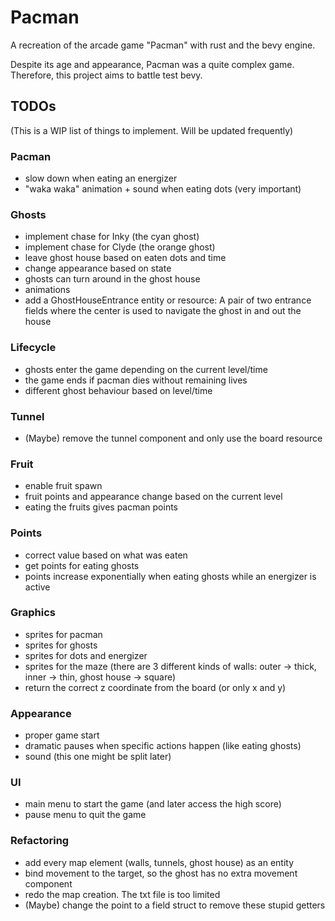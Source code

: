# Pacman
A recreation of the arcade game "Pacman" with rust and the bevy engine.

Despite its age and appearance, Pacman was a quite complex game. Therefore, this project aims to battle test bevy.

## TODOs
(This is a WIP list of things to implement. Will be updated frequently)

### Pacman
- slow down when eating an energizer
- "waka waka" animation + sound when eating dots (very important)

### Ghosts
- implement chase for Inky (the cyan ghost)
- implement chase for Clyde (the orange ghost)
- leave ghost house based on eaten dots and time
- change appearance based on state
- ghosts can turn around in the ghost house
- animations
- add a GhostHouseEntrance entity or resource: A pair of two entrance fields where the center is used to navigate the ghost in and out the house

### Lifecycle
- ghosts enter the game depending on the current level/time
- the game ends if pacman dies without remaining lives
- different ghost behaviour based on level/time

### Tunnel
- (Maybe) remove the tunnel component and only use the board resource

### Fruit
- enable fruit spawn
- fruit points and appearance change based on the current level
- eating the fruits gives pacman points

### Points
- correct value based on what was eaten
- get points for eating ghosts
- points increase exponentially when eating ghosts while an energizer is active

### Graphics
- sprites for pacman
- sprites for ghosts
- sprites for dots and energizer
- sprites for the maze (there are 3 different kinds of walls: outer -> thick, inner -> thin, ghost house -> square)
- return the correct z coordinate from the board (or only x and y)

### Appearance
- proper game start
- dramatic pauses when specific actions happen (like eating ghosts)
- sound (this one might be split later)

### UI
- main menu to start the game (and later access the high score)
- pause menu to quit the game

### Refactoring
- add every map element (walls, tunnels, ghost house) as an entity
- bind movement to the target, so the ghost has no extra movement component
- redo the map creation. The txt file is too limited
- (Maybe) change the point to a field struct to remove these stupid getters